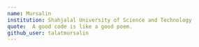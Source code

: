 ```yaml
---
name: Mursalin
institution: Shahjalal University of Science and Technology
quote:  A good code is like a good poem.
github_user: talatmursalin
---
```

